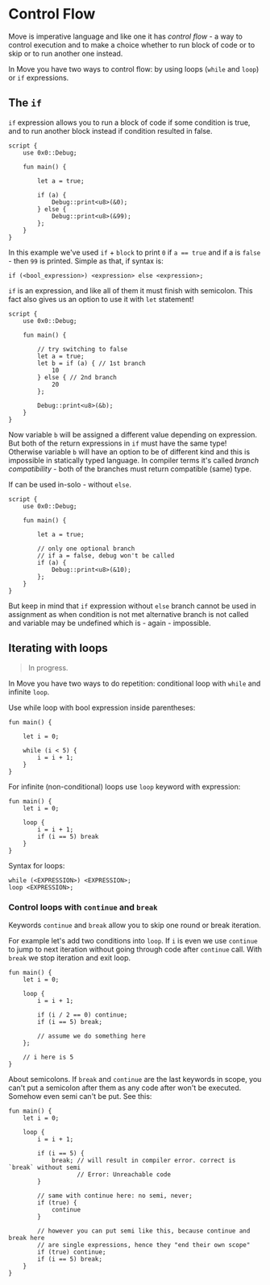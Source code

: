 # Control Flow

Move is imperative language and like one it has *control flow* - a way to control execution and to make a choice whether to run block of code or to skip or to run another one instead.

In Move you have two ways to control flow: by using loops (`while` and `loop`) or `if` expressions.

## The `if`

`if` expression allows you to run a block of code if some condition is true, and to run another block instead if condition resulted in false.

```Move
script {
    use 0x0::Debug;

    fun main() {

        let a = true;

        if (a) {
            Debug::print<u8>(&0);
        } else {
            Debug::print<u8>(&99);
        };
    }
}
```

In this example we've used `if` + `block` to print `0` if `a == true` and if a is `false` - then `99` is printed. Simple as that, if syntax is:

```
if (<bool_expression>) <expression> else <expression>;
```

`if` is an expression, and like all of them it must finish with semicolon. This fact also gives us an option to use it with `let` statement!

```Move
script {
    use 0x0::Debug;

    fun main() {

        // try switching to false
        let a = true;
        let b = if (a) { // 1st branch
            10
        } else { // 2nd branch
            20
        };

        Debug::print<u8>(&b);
    }
}
```

Now variable `b` will be assigned a different value depending on expression. But both of the return expressions in `if` must have the same type! Otherwise variable `b` will have an option to be of different kind and this is impossible in statically typed language. In compiler terms it's called *branch compatibility* - both of the branches must return compatible (same) type.

If can be used in-solo - without `else`.

```Move
script {
    use 0x0::Debug;

    fun main() {

        let a = true;

        // only one optional branch
        // if a = false, debug won't be called
        if (a) {
            Debug::print<u8>(&10);
        };
    }
}
```

But keep in mind that `if` expression without `else` branch cannot be used in assignment as when condition is not met alternative branch is not called and variable may be undefined which is - again - impossible.

## Iterating with loops

> In progress.

In Move you have two ways to do repetition: conditional loop with `while` and infinite `loop`.

Use while loop with bool expression inside parentheses:

```Move
fun main() {

    let i = 0;

    while (i < 5) {
        i = i + 1;
    }
}
```

For infinite (non-conditional) loops use `loop` keyword with expression:

```Move
fun main() {
    let i = 0;

    loop {
        i = i + 1;
        if (i == 5) break
    }
}
```

Syntax for loops:
```Move
while (<EXPRESSION>) <EXPRESSION>;
loop <EXPRESSION>;
```

### Control loops with `continue` and `break`

Keywords `continue` and `break` allow you to skip one round or break iteration.

For example let's add two conditions into `loop`. If `i` is even we use `continue` to jump to next iteration without going through code after `continue` call.
With `break` we stop iteration and exit loop.
```Move
fun main() {
    let i = 0;

    loop {
        i = i + 1;

        if (i / 2 == 0) continue;
        if (i == 5) break;

        // assume we do something here
    };

    // i here is 5
}
```

About semicolons. If `break` and `continue` are the last keywords in scope, you can't put a semicolon after them as any code after won't be executed. Somehow even semi can't be put. See this:
```Move
fun main() {
    let i = 0;

    loop {
        i = i + 1;

        if (i == 5) {
            break; // will result in compiler error. correct is `break` without semi
                   // Error: Unreachable code
        }

        // same with continue here: no semi, never;
        if (true) {
            continue
        }

        // however you can put semi like this, because continue and break here
        // are single expressions, hence they "end their own scope"
        if (true) continue;
        if (i == 5) break;
    }
}
```
